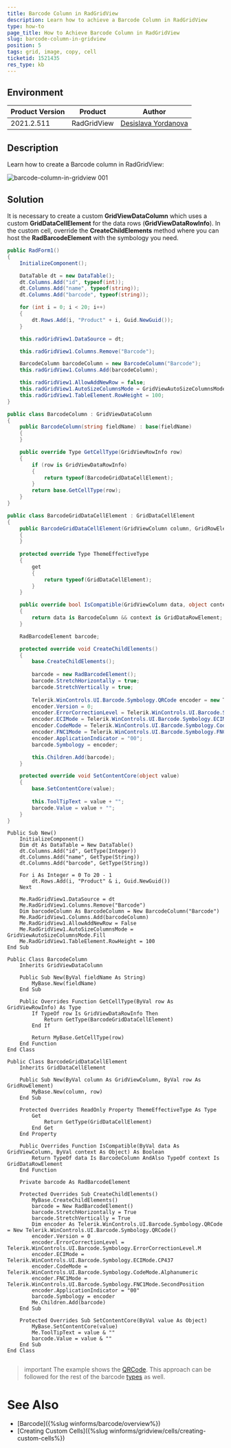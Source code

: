 ```yaml
---
title: Barcode Column in RadGridView
description: Learn how to achieve a Barcode Column in RadGridView
type: how-to
page_title: How to Achieve Barcode Column in RadGridView
slug: barcode-column-in-gridview
position: 5
tags: grid, image, copy, cell
ticketid: 1521435
res_type: kb
---
```



## Environment
|Product Version|Product|Author|
|----|----|----|
|2021.2.511|RadGridView|[Desislava Yordanova](https://www.telerik.com/blogs/author/desislava-yordanova)|

## Description

Learn how to create a Barcode column in RadGridView:
 
![barcode-column-in-gridview 001](images/barcode-column-in-gridview001.png)

## Solution

It is necessary to create a custom **GridViewDataColumn** which uses a custom **GridDataCellElement** for the data rows (**GridViewDataRowInfo**). In the custom cell, override the **CreateChildElements** method where you can host the **RadBarcodeElement** with the symbology you need.

````C#
public RadForm1()
{
    InitializeComponent();

    DataTable dt = new DataTable();
    dt.Columns.Add("id", typeof(int));
    dt.Columns.Add("name", typeof(string));
    dt.Columns.Add("barcode", typeof(string));

    for (int i = 0; i < 20; i++)
    {
        dt.Rows.Add(i, "Product" + i, Guid.NewGuid());
    }

    this.radGridView1.DataSource = dt;

    this.radGridView1.Columns.Remove("Barcode");

    BarcodeColumn barcodeColumn = new BarcodeColumn("Barcode"); 
    this.radGridView1.Columns.Add(barcodeColumn);

    this.radGridView1.AllowAddNewRow = false;
    this.radGridView1.AutoSizeColumnsMode = GridViewAutoSizeColumnsMode.Fill;
    this.radGridView1.TableElement.RowHeight = 100;
}

public class BarcodeColumn : GridViewDataColumn
{
    public BarcodeColumn(string fieldName) : base(fieldName)
    {
    }

    public override Type GetCellType(GridViewRowInfo row)
    {
        if (row is GridViewDataRowInfo)
        {
            return typeof(BarcodeGridDataCellElement);
        }
        return base.GetCellType(row);
    }
}

public class BarcodeGridDataCellElement : GridDataCellElement
{ 
    public BarcodeGridDataCellElement(GridViewColumn column, GridRowElement row) : base(column, row)
    { 
    }
    
    protected override Type ThemeEffectiveType
    {
        get
        {
            return typeof(GridDataCellElement);
        }
    }

    public override bool IsCompatible(GridViewColumn data, object context)
    {
        return data is BarcodeColumn && context is GridDataRowElement;
    }

    RadBarcodeElement barcode; 

    protected override void CreateChildElements()
    {
        base.CreateChildElements();
         
        barcode = new RadBarcodeElement();
        barcode.StretchHorizontally = true;
        barcode.StretchVertically = true;
         
        Telerik.WinControls.UI.Barcode.Symbology.QRCode encoder = new Telerik.WinControls.UI.Barcode.Symbology.QRCode();
        encoder.Version = 0;
        encoder.ErrorCorrectionLevel = Telerik.WinControls.UI.Barcode.Symbology.ErrorCorrectionLevel.M;
        encoder.ECIMode = Telerik.WinControls.UI.Barcode.Symbology.ECIMode.CP437;
        encoder.CodeMode = Telerik.WinControls.UI.Barcode.Symbology.CodeMode.Alphanumeric;
        encoder.FNC1Mode = Telerik.WinControls.UI.Barcode.Symbology.FNC1Mode.SecondPosition;
        encoder.ApplicationIndicator = "00";
        barcode.Symbology = encoder;

        this.Children.Add(barcode);
    }

    protected override void SetContentCore(object value)
    {
        base.SetContentCore(value);
        
        this.ToolTipText = value + "";
        barcode.Value = value + "";
    }
}


````
````VB.NET
Public Sub New()
    InitializeComponent()
    Dim dt As DataTable = New DataTable()
    dt.Columns.Add("id", GetType(Integer))
    dt.Columns.Add("name", GetType(String))
    dt.Columns.Add("barcode", GetType(String))

    For i As Integer = 0 To 20 - 1
        dt.Rows.Add(i, "Product" & i, Guid.NewGuid())
    Next

    Me.RadGridView1.DataSource = dt
    Me.RadGridView1.Columns.Remove("Barcode")
    Dim barcodeColumn As BarcodeColumn = New BarcodeColumn("Barcode")
    Me.RadGridView1.Columns.Add(barcodeColumn)
    Me.RadGridView1.AllowAddNewRow = False
    Me.RadGridView1.AutoSizeColumnsMode = GridViewAutoSizeColumnsMode.Fill
    Me.RadGridView1.TableElement.RowHeight = 100
End Sub

Public Class BarcodeColumn
    Inherits GridViewDataColumn

    Public Sub New(ByVal fieldName As String)
        MyBase.New(fieldName)
    End Sub

    Public Overrides Function GetCellType(ByVal row As GridViewRowInfo) As Type
        If TypeOf row Is GridViewDataRowInfo Then
            Return GetType(BarcodeGridDataCellElement)
        End If

        Return MyBase.GetCellType(row)
    End Function
End Class

Public Class BarcodeGridDataCellElement
    Inherits GridDataCellElement

    Public Sub New(ByVal column As GridViewColumn, ByVal row As GridRowElement)
        MyBase.New(column, row)
    End Sub

    Protected Overrides ReadOnly Property ThemeEffectiveType As Type
        Get
            Return GetType(GridDataCellElement)
        End Get
    End Property

    Public Overrides Function IsCompatible(ByVal data As GridViewColumn, ByVal context As Object) As Boolean
        Return TypeOf data Is BarcodeColumn AndAlso TypeOf context Is GridDataRowElement
    End Function

    Private barcode As RadBarcodeElement

    Protected Overrides Sub CreateChildElements()
        MyBase.CreateChildElements()
        barcode = New RadBarcodeElement()
        barcode.StretchHorizontally = True
        barcode.StretchVertically = True
        Dim encoder As Telerik.WinControls.UI.Barcode.Symbology.QRCode = New Telerik.WinControls.UI.Barcode.Symbology.QRCode()
        encoder.Version = 0
        encoder.ErrorCorrectionLevel = Telerik.WinControls.UI.Barcode.Symbology.ErrorCorrectionLevel.M
        encoder.ECIMode = Telerik.WinControls.UI.Barcode.Symbology.ECIMode.CP437
        encoder.CodeMode = Telerik.WinControls.UI.Barcode.Symbology.CodeMode.Alphanumeric
        encoder.FNC1Mode = Telerik.WinControls.UI.Barcode.Symbology.FNC1Mode.SecondPosition
        encoder.ApplicationIndicator = "00"
        barcode.Symbology = encoder
        Me.Children.Add(barcode)
    End Sub

    Protected Overrides Sub SetContentCore(ByVal value As Object)
        MyBase.SetContentCore(value)
        Me.ToolTipText = value & ""
        barcode.Value = value & ""
    End Sub
End Class


````

>important The example shows the [QRCode](https://docs.telerik.com/devtools/winforms/controls/barcode/barcode-types/2d-barcodes/qrcode/overview). This approach can be followed for the rest of the barcode [types](https://docs.telerik.com/devtools/winforms/controls/barcode/barcode-types/supported-types) as well.

# See Also

* [Barcode]({%slug winforms/barcode/overview%})
* [Creating Custom Cells]({%slug winforms/gridview/cells/creating-custom-cells%})

